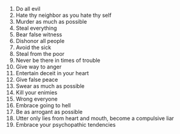 1. Do all evil
2. Hate thy neighbor as you hate thy self
3. Murder as much as possible
4. Steal everything
5. Bear false witness
6. Dishonor all people
7. Avoid the sick
8. Steal from the poor
9. Never be there in times of trouble
10. Give way to anger
11. Entertain deceit in your heart
12. Give false peace
13. Swear as much as possible
14. Kill your enimies
15. Wrong everyone
16. Embrace going to hell
17. Be as arrogant as possible
18. Utter only lies from heart and mouth, become a compulsive liar
19. Embrace your psychopathic tendencies
